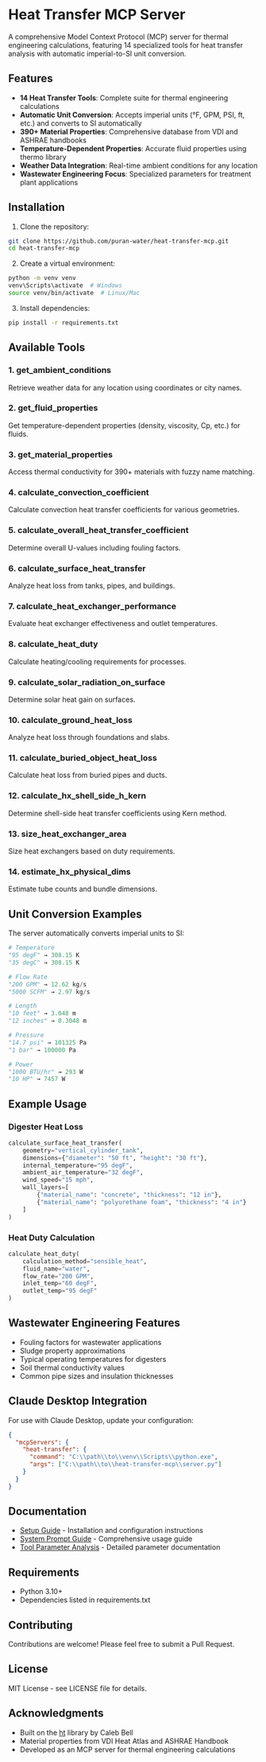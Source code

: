 # Heat Transfer MCP Server

A comprehensive Model Context Protocol (MCP) server for thermal engineering calculations, featuring 14 specialized tools for heat transfer analysis with automatic imperial-to-SI unit conversion.

## Features

- **14 Heat Transfer Tools**: Complete suite for thermal engineering calculations
- **Automatic Unit Conversion**: Accepts imperial units (°F, GPM, PSI, ft, etc.) and converts to SI automatically
- **390+ Material Properties**: Comprehensive database from VDI and ASHRAE handbooks
- **Temperature-Dependent Properties**: Accurate fluid properties using thermo library
- **Weather Data Integration**: Real-time ambient conditions for any location
- **Wastewater Engineering Focus**: Specialized parameters for treatment plant applications

## Installation

1. Clone the repository:
```bash
git clone https://github.com/puran-water/heat-transfer-mcp.git
cd heat-transfer-mcp
```

2. Create a virtual environment:
```bash
python -m venv venv
venv\Scripts\activate  # Windows
source venv/bin/activate  # Linux/Mac
```

3. Install dependencies:
```bash
pip install -r requirements.txt
```

## Available Tools

### 1. **get_ambient_conditions**
Retrieve weather data for any location using coordinates or city names.

### 2. **get_fluid_properties**
Get temperature-dependent properties (density, viscosity, Cp, etc.) for fluids.

### 3. **get_material_properties**
Access thermal conductivity for 390+ materials with fuzzy name matching.

### 4. **calculate_convection_coefficient**
Calculate convection heat transfer coefficients for various geometries.

### 5. **calculate_overall_heat_transfer_coefficient**
Determine overall U-values including fouling factors.

### 6. **calculate_surface_heat_transfer**
Analyze heat loss from tanks, pipes, and buildings.

### 7. **calculate_heat_exchanger_performance**
Evaluate heat exchanger effectiveness and outlet temperatures.

### 8. **calculate_heat_duty**
Calculate heating/cooling requirements for processes.

### 9. **calculate_solar_radiation_on_surface**
Determine solar heat gain on surfaces.

### 10. **calculate_ground_heat_loss**
Analyze heat loss through foundations and slabs.

### 11. **calculate_buried_object_heat_loss**
Calculate heat loss from buried pipes and ducts.

### 12. **calculate_hx_shell_side_h_kern**
Determine shell-side heat transfer coefficients using Kern method.

### 13. **size_heat_exchanger_area**
Size heat exchangers based on duty requirements.

### 14. **estimate_hx_physical_dims**
Estimate tube counts and bundle dimensions.

## Unit Conversion Examples

The server automatically converts imperial units to SI:

```python
# Temperature
"95 degF" → 308.15 K
"35 degC" → 308.15 K

# Flow Rate  
"200 GPM" → 12.62 kg/s
"5000 SCFM" → 2.97 kg/s

# Length
"10 feet" → 3.048 m
"12 inches" → 0.3048 m

# Pressure
"14.7 psi" → 101325 Pa
"1 bar" → 100000 Pa

# Power
"1000 BTU/hr" → 293 W
"10 HP" → 7457 W
```

## Example Usage

### Digester Heat Loss
```python
calculate_surface_heat_transfer(
    geometry="vertical_cylinder_tank",
    dimensions={"diameter": "50 ft", "height": "30 ft"},
    internal_temperature="95 degF",
    ambient_air_temperature="32 degF",
    wind_speed="15 mph",
    wall_layers=[
        {"material_name": "concrete", "thickness": "12 in"},
        {"material_name": "polyurethane foam", "thickness": "4 in"}
    ]
)
```

### Heat Duty Calculation
```python
calculate_heat_duty(
    calculation_method="sensible_heat",
    fluid_name="water",
    flow_rate="200 GPM",
    inlet_temp="60 degF",
    outlet_temp="95 degF"
)
```

## Wastewater Engineering Features

- Fouling factors for wastewater applications
- Sludge property approximations
- Typical operating temperatures for digesters
- Soil thermal conductivity values
- Common pipe sizes and insulation thicknesses

## Claude Desktop Integration

For use with Claude Desktop, update your configuration:

```json
{
  "mcpServers": {
    "heat-transfer": {
      "command": "C:\\path\\to\\venv\\Scripts\\python.exe",
      "args": ["C:\\path\\to\\heat-transfer-mcp\\server.py"]
    }
  }
}
```

## Documentation

- [Setup Guide](SETUP.md) - Installation and configuration instructions
- [System Prompt Guide](docs/SYSTEM_PROMPT_ENHANCED.md) - Comprehensive usage guide
- [Tool Parameter Analysis](docs/TOOL_PARAMETER_ANALYSIS.md) - Detailed parameter documentation

## Requirements

- Python 3.10+
- Dependencies listed in requirements.txt

## Contributing

Contributions are welcome! Please feel free to submit a Pull Request.

## License

MIT License - see LICENSE file for details.

## Acknowledgments

- Built on the [ht](https://github.com/CalebBell/ht) library by Caleb Bell
- Material properties from VDI Heat Atlas and ASHRAE Handbook
- Developed as an MCP server for thermal engineering calculations
